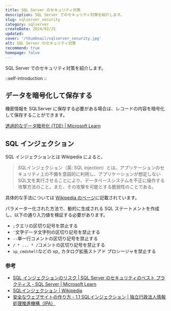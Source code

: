 ```yaml
---
title: SQL Server のセキュリティ対策
description: SQL Server でのセキュリティ対策を紹介します。
slug: sqlserver_security
category: sqlserver
createDate: 2024/02/25
updated: 
cover: '/thumbnail/sqlserver_security.jpg'
alt: SQL Server のセキュリティ対策
recommend: true
homepage: false
---
```

SQL Server でのセキュリティ対策を紹介します。

::self-introduction
::

## データを暗号化して保存する

機密情報を SQLServer に保存する必要がある場合は、レコードの内容を暗号化して保存することができます。

[透過的なデータ暗号化 (TDE) | Microsoft Learn](https://learn.microsoft.com/ja-jp/sql/relational-databases/security/encryption/transparent-data-encryption?view=sql-server-ver16)

## SQL インジェクション

SQL インジェクションとは Wikipedia によると、

> SQLインジェクション（英: SQL injection）とは、アプリケーションのセキュリティ上の不備を意図的に利用し、アプリケーションが想定しないSQL文を実行させることにより、データベースシステムを不正に操作する攻撃方法のこと。また、その攻撃を可能とする脆弱性のことである。

具体的な手法については [Wikipedia のページ](https://ja.wikipedia.org/wiki/SQLインジェクション)に記載されています。

パラメーター化された方法で、動的に生成される SQL ステートメントを作成し、以下の通り入力値を検証する必要があります。

- `;`クエリの区切り記号を禁止する
- `'`文字データ文字列の区切り記号を禁止する
- `--`単一行コメントの区切り記号を禁止する
- `/ * ... * /`コメントの区切り記号を禁止する
- `xp_cmdshell`などの xp_ カタログ拡張ストアド プロシージャを禁止する

### 参考

- [SQL インジェクションのリスク | SQL Server のセキュリティのベスト プラクティス - SQL Server | Microsoft Learn](https://learn.microsoft.com/ja-jp/sql/relational-databases/security/sql-server-security-best-practices?view=sql-server-ver16#sql-injection-risks)
- [SQLインジェクション | Wikipedia](https://ja.wikipedia.org/wiki/SQLインジェクション)
- [安全なウェブサイトの作り方 - 1.1 SQLインジェクション | 独立行政法人情報処理推進機構（IPA）](https://www.ipa.go.jp/security/vuln/websecurity/sql.html)